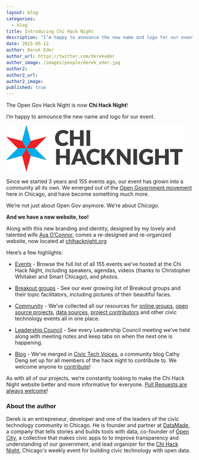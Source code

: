 ```yaml
---
layout: blog
categories: 
  - blog
title: Introducing Chi Hack Night
description: "I’m happy to announce the new name and logo for our event. Since we started 3 years and 155 events ago, our event has grown into a community all it’s own. We emerged out of the Open Government movement here in Chicago, and have become something much more. We’re not just about Open Gov anymore. We’re about Chicago."
date: 2015-05-12
author: Derek Eder
author_url: https://twitter.com/derekeder
author_image: /images/people/derek_eder.jpg
author2:
author2_url:
author2_image:
published: true
---
```


The Open Gov Hack Night is now **Chi Hack Night**! 

I’m happy to announce the new name and logo for our event.

![Chi Hack Night](/images/logo/logo.png)

Since we started 3 years and 155 events ago, our event has grown into a community all its own. We emerged out of the [Open Government movement](http://radar.oreilly.com/2011/08/chicago-data-apps-open-government.html) here in Chicago, and have become something much more. 

We’re not just about Open Gov anymore. We’re about *Chicago.*

**And we have a new website, too!**

Along with this new branding and identity, designed by my lovely and talented wife [Aya O’Connor](https://twitter.com/ayaOconnor), comes a re-designed and re-organized website, now located at [chihacknight.org](http://chihacknight.org)

Here’s a few highlights:

* [Events](http://chihacknight.org/events/index.html) - Browse the full list of all 155 events we’ve hosted at the Chi Hack Night, including speakers, agendas, videos (thanks to Christopher Whitaker and Smart Chicago), and photos.

* [Breakout groups](http://chihacknight.org/breakouts.html) - See our ever growing list of Breakout groups and their topic facilitators, including pictures of their beautiful faces.

* [Community](http://chihacknight.org/community.html) - We’ve collected all our resources for [online groups](https://groups.google.com/forum/#!forum/chihacknight), [open source projects](http://chihacknight.org/open-source-projects.html), [data sources](http://chihacknight.org/data-resources.html), [project contributors](http://chihacknight.org/open-source-people.html) and other civic technology events all in one place.

* [Leadership Council](http://chihacknight.org/leadership-council.html) - See every Leadership Council meeting we’ve held along with meeting notes and keep tabs on when the next one is happening.

* [Blog](http://chihacknight.org/blog/index.html) - We’ve merged in [Civic Tech Voices](http://civictechvoices.tumblr.com/), a community blog Cathy Deng set up for all members of the hack night to contribute to. We welcome anyone to [contribute](http://chihacknight.org/blog/index.html)!

As with all of our projects, we’re constantly looking to make the Chi Hack Night website better and more informative for everyone. [Pull Requests are always welcome](https://github.com/open-city/chihacknight.org)!

### About the author

Derek is an entrepreneur, developer and one of the leaders of the civic technology community in Chicago. He is founder and partner at [DataMade](http://datamade.us), a company that tells stories and builds tools with data, co-founder of [Open City](http://opencityapps.org), a collective that makes civic apps to to improve transparency and understanding of our government, and lead organizer for the [Chi Hack Night](http://chihacknight.org), Chicago's weekly event for building civic technology with open data.